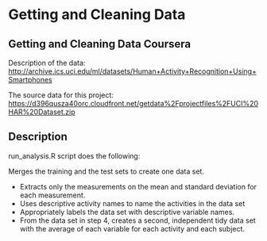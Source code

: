 Getting and Cleaning Data
============================

Getting and Cleaning Data Coursera
----------------------------------

Description of the data:
http://archive.ics.uci.edu/ml/datasets/Human+Activity+Recognition+Using+Smartphones

The source data for this project:
https://d396qusza40orc.cloudfront.net/getdata%2Fprojectfiles%2FUCI%20HAR%20Dataset.zip

Description 
----------
run_analysis.R script does the following:

Merges the training and the test sets to create one data set.
+ Extracts only the measurements on the mean and standard deviation for each measurement. 
+ Uses descriptive activity names to name the activities in the data set
+ Appropriately labels the data set with descriptive variable names. 
+ From the data set in step 4, creates a second, independent tidy data set with the average of each variable for each activity and each subject.

